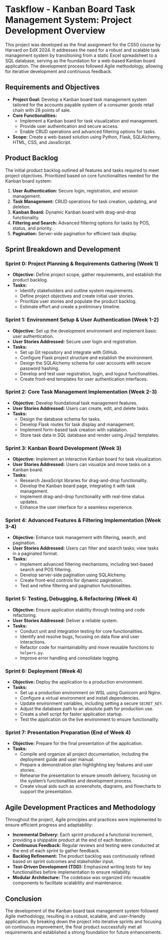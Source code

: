 # Taskflow - Kanban Board Task Management System: Project Development Overview

This project was developed as the final assignment for the CS50 course by Harvard on EdX 2024. It addresses the need for a robust and scalable task management system by transitioning from a static Excel spreadsheet to a SQL database, serving as the foundation for a web-based Kanban board application. The development process followed Agile methodology, allowing for iterative development and continuous feedback.

## Requirements and Objectives

- **Project Goal:** Develop a Kanban board task management system tailored for the accounts payable system of a consumer goods retail chain with 28 points of sale.
- **Core Functionalities:**
  - Implement a Kanban board for task visualization and management.
  - Provide user authentication and secure access.
  - Enable CRUD operations and advanced filtering options for tasks.
- **Scope:** Create a web-based solution using Python, Flask, SQLAlchemy, HTML, CSS, and JavaScript.

## Product Backlog

The initial product backlog outlined all features and tasks required to meet project objectives. Prioritized based on core functionalities needed for the Kanban board system:

1. **User Authentication:** Secure login, registration, and session management.
2. **Task Management:** CRUD operations for task creation, updating, and deletion.
3. **Kanban Board:** Dynamic Kanban board with drag-and-drop functionality.
4. **Filtering and Search:** Advanced filtering options for tasks by POS, status, and priority.
5. **Pagination:** Server-side pagination for efficient task display.

## Sprint Breakdown and Development

### Sprint 0: Project Planning & Requirements Gathering (Week 1)
- **Objective:** Define project scope, gather requirements, and establish the product backlog.
- **Tasks:**
  - Identify stakeholders and outline system requirements.
  - Define project objectives and create initial user stories.
  - Prioritize user stories and populate the product backlog.
  - Estimate effort and create a preliminary timeline.

### Sprint 1: Environment Setup & User Authentication (Week 1-2)
- **Objective:** Set up the development environment and implement basic user authentication.
- **User Stories Addressed:** Secure user login and registration.
- **Tasks:**
  - Set up Git repository and integrate with GitHub.
  - Configure Flask project structure and establish the environment.
  - Design the SQLAlchemy schema for user accounts with secure password hashing.
  - Develop and test user registration, login, and logout functionalities.
  - Create front-end templates for user authentication interfaces.

### Sprint 2: Core Task Management Implementation (Week 2-3)
- **Objective:** Develop foundational task management features.
- **User Stories Addressed:** Users can create, edit, and delete tasks.
- **Tasks:**
  - Design the database schema for tasks.
  - Develop Flask routes for task display and management.
  - Implement form-based task creation with validation.
  - Store task data in SQL database and render using Jinja2 templates.

### Sprint 3: Kanban Board Development (Week 3)
- **Objective:** Implement an interactive Kanban board for task visualization.
- **User Stories Addressed:** Users can visualize and move tasks on a Kanban board.
- **Tasks:**
  - Research JavaScript libraries for drag-and-drop functionality.
  - Develop the Kanban board page, integrating it with task management.
  - Implement drag-and-drop functionality with real-time status updates.
  - Enhance the user interface for a seamless experience.

### Sprint 4: Advanced Features & Filtering Implementation (Week 3-4)
- **Objective:** Enhance task management with filtering, search, and pagination.
- **User Stories Addressed:** Users can filter and search tasks; view tasks in a paginated format.
- **Tasks:**
  - Implement advanced filtering mechanisms, including text-based search and POS filtering.
  - Develop server-side pagination using SQLAlchemy.
  - Create front-end controls for dynamic pagination.
  - Test and refine filtering and pagination functionalities.

### Sprint 5: Testing, Debugging, & Refactoring (Week 4)
- **Objective:** Ensure application stability through testing and code refactoring.
- **User Stories Addressed:** Deliver a reliable system.
- **Tasks:**
  - Conduct unit and integration testing for core functionalities.
  - Identify and resolve bugs, focusing on data flow and user interactions.
  - Refactor code for maintainability and move reusable functions to `helpers.py`.
  - Improve error handling and consolidate logging.

### Sprint 6: Deployment (Week 4)
- **Objective:** Deploy the application to a production environment.
- **Tasks:**
  - Set up a production environment on WSL using Gunicorn and Nginx.
  - Configure a virtual environment and install dependencies.
  - Update environment variables, including setting a secure `SECRET_KEY`.
  - Adjust the database path to an absolute path for production use.
  - Create a shell script for faster application startup.
  - Test the application on the live environment to ensure functionality.

### Sprint 7: Presentation Preparation (End of Week 4)
- **Objective:** Prepare for the final presentation of the application.
- **Tasks:**
  - Compile and organize all project documentation, including the deployment guide and user manual.
  - Prepare a demonstration plan highlighting key features and user stories.
  - Rehearse the presentation to ensure smooth delivery, focusing on the system’s functionalities and development process.
  - Create visual aids such as screenshots, diagrams, and flowcharts to support the presentation.

## Agile Development Practices and Methodology

Throughout the project, Agile principles and practices were implemented to ensure efficient progress and adaptability:
- **Incremental Delivery:** Each sprint produced a functional increment, providing a shippable product at the end of each iteration.
- **Continuous Feedback:** Regular reviews and testing were conducted at the end of each sprint to gather feedback.
- **Backlog Refinement:** The product backlog was continuously refined based on sprint outcomes and stakeholder input.
- **Test-Driven Development (TDD):** Emphasized writing tests for key functionalities before implementation to ensure reliability.
- **Modular Architecture:** The codebase was organized into reusable components to facilitate scalability and maintenance.

## Conclusion

The development of the Kanban board task management system followed Agile methodology, resulting in a robust, scalable, and user-friendly application. By breaking down the project into iterative sprints and focusing on continuous improvement, the final product successfully met all requirements and established a strong foundation for future enhancements.
